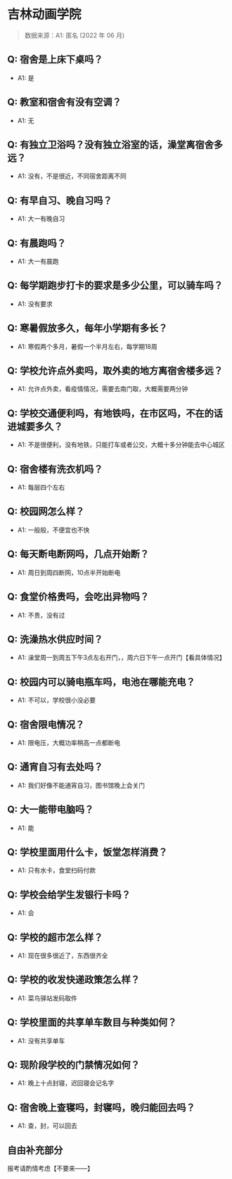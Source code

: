 # 吉林动画学院

> 数据来源：A1: 匿名 (2022 年 06 月)

## Q: 宿舍是上床下桌吗？

- A1: 是

## Q: 教室和宿舍有没有空调？

- A1: 无

## Q: 有独立卫浴吗？没有独立浴室的话，澡堂离宿舍多远？

- A1: 没有，不是很近，不同宿舍距离不同

## Q: 有早自习、晚自习吗？

- A1: 大一有晚自习

## Q: 有晨跑吗？

- A1: 大一有晨跑

## Q: 每学期跑步打卡的要求是多少公里，可以骑车吗？

- A1: 没有要求

## Q: 寒暑假放多久，每年小学期有多长？

- A1: 寒假两个多月，暑假一个半月左右，每学期18周

## Q: 学校允许点外卖吗，取外卖的地方离宿舍楼多远？

- A1: 允许点外卖，看疫情情况，需要去南门取，大概需要两分钟

## Q: 学校交通便利吗，有地铁吗，在市区吗，不在的话进城要多久？

- A1: 不是很便利，没有地铁，只能打车或者公交，大概十多分钟能去中心城区

## Q: 宿舍楼有洗衣机吗？

- A1: 每层四个左右

## Q: 校园网怎么样？

- A1: 一般般，不便宜也不快

## Q: 每天断电断网吗，几点开始断？

- A1: 周日到周四断网，10点半开始断电

## Q: 食堂价格贵吗，会吃出异物吗？

- A1: 不贵，没有过

## Q: 洗澡热水供应时间？

- A1: 澡堂周一到周五下午3点左右开门，，周六日下午一点开门【看具体情况】

## Q: 校园内可以骑电瓶车吗，电池在哪能充电？

- A1: 不可以，学校很小没必要

## Q: 宿舍限电情况？

- A1: 限电压，大概功率稍高一点都断电

## Q: 通宵自习有去处吗？

- A1: 我们好像不能通宵自习，图书馆晚上会关门

## Q: 大一能带电脑吗？

- A1: 能

## Q: 学校里面用什么卡，饭堂怎样消费？

- A1: 只有水卡，食堂扫码付款

## Q: 学校会给学生发银行卡吗？

- A1: 会

## Q: 学校的超市怎么样？

- A1: 现在很多很近了，东西很齐全

## Q: 学校的收发快递政策怎么样？

- A1: 菜鸟驿站发码取件

## Q: 学校里面的共享单车数目与种类如何？

- A1: 没有共享单车

## Q: 现阶段学校的门禁情况如何？

- A1: 晚上十点封寝，迟回寝会记名字

## Q: 宿舍晚上查寝吗，封寝吗，晚归能回去吗？

- A1: 查，封，可以回去

## 自由补充部分

报考请酌情考虑【不要来——】